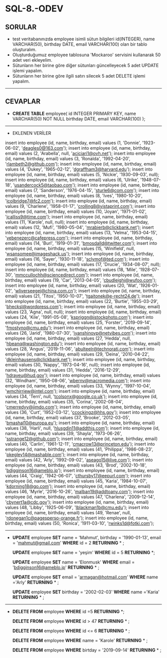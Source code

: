 # SQL-8.-ODEV
## SORULAR
* test veritabanınızda employee isimli sütun bilgileri id(INTEGER), name VARCHAR(50), birthday DATE, email VARCHAR(100) olan bir tablo oluşturalım.
* Oluşturduğumuz employee tablosuna 'Mockaroo' servisini kullanarak 50 adet veri ekleyelim.
 *   Sütunların her birine göre diğer sütunları güncelleyecek 5 adet UPDATE işlemi yapalım.
 *  Sütunların her birine göre ilgili satırı silecek 5 adet DELETE işlemi yapalım. 
---
## CEVAPLAR
* **CREATE TABLE** employee(
	id INTEGER PRIMARY KEY, 
	name VARCHAR(50) NOT NULL
	birthday DATE,
	email VARCHAR(100)
);
---
* EKLENEN VERİLER

insert into employee (id, name, birthday, email) values (1, 'Donnie', '1923-06-02', 'deagles0@163.com');
insert into employee (id, name, birthday, email) values (2, 'Arabella', null, 'aciciari1@ovh.net');
insert into employee (id, name, birthday, email) values (3, 'Ronalda', '1992-04-20', 'rlambeth2@github.com');
insert into employee (id, name, birthday, email) values (4, 'Dukey', '1965-02-12', 'dgraffham3@harvard.edu');
insert into employee (id, name, birthday, email) values (5, 'Nickie', '1930-09-03', null);
insert into employee (id, name, birthday, email) values (6, 'Ulrike', '1948-07-18', 'usandercock5@taobao.com');
insert into employee (id, name, birthday, email) values (7, 'Sanderson', '1976-04-15', 'sturle6@com.com');
insert into employee (id, name, birthday, email) values (8, 'Ives', '1980-10-20', 'icolbridge7@fc2.com');
insert into employee (id, name, birthday, email) values (9, 'Charlene', '1958-01-17', 'crolling8@vistaprint.com');
insert into employee (id, name, birthday, email) values (10, 'Joyan', '1971-01-02', 'jcalliss9@time.com');
insert into employee (id, name, birthday, email) values (11, 'Karole', null, null);
insert into employee (id, name, birthday, email) values (12, 'Mufi', '1980-05-04', 'mrabierb@clickbank.net');
insert into employee (id, name, birthday, email) values (13, 'Velma', '1953-04-15', 'vebenezerc@cafepress.com');
insert into employee (id, name, birthday, email) values (14, 'Burl', '1919-01-31', 'bmosdalld@twitter.com');
insert into employee (id, name, birthday, email) values (15, 'Winifield', null, 'wsansomee@imageshack.us');
insert into employee (id, name, birthday, email) values (16, 'Sayer', '1930-11-18', 'sclymof@ted.com');
insert into employee (id, name, birthday, email) values (17, 'Drucie', '1934-08-07', null);
insert into employee (id, name, birthday, email) values (18, 'Mile', '1928-07-30', 'mmccullochh@sciencedirect.com');
insert into employee (id, name, birthday, email) values (19, 'Car', '2013-04-05', 'cbudleighi@wufoo.com');
insert into employee (id, name, birthday, email) values (20, 'Wat', '1926-01-02', 'wliverseegej@china.com.cn');
insert into employee (id, name, birthday, email) values (21, 'Titos', '1950-10-07', 'tgaitonek@e-recht24.de');
insert into employee (id, name, birthday, email) values (22, 'Burtie', '1955-03-29', 'bhecksl@wordpress.com');
insert into employee (id, name, birthday, email) values (23, 'Agna', null, null);
insert into employee (id, name, birthday, email) values (24, 'Kile', '1991-05-08', 'kspriggn@istockphoto.com');
insert into employee (id, name, birthday, email) values (25, 'Forster', '2019-09-14', 'fmostyno@cmu.edu');
insert into employee (id, name, birthday, email) values (26, 'Jarid', '1980-07-30', 'jyanshinovp@netvibes.com');
insert into employee (id, name, birthday, email) values (27, 'Hedda', null, 'hbeanq@washington.edu');
insert into employee (id, name, birthday, email) values (28, 'Angus', '2019-11-06', 'abulteelr@technorati.com');
insert into employee (id, name, birthday, email) values (29, 'Deina', '2010-04-22', 'dkleinhausens@clickbank.net');
insert into employee (id, name, birthday, email) values (30, 'Nappy', '1973-04-16', null);
insert into employee (id, name, birthday, email) values (31, 'Hedda', '2016-12-29', 'hdrayeu@hud.gov');
insert into employee (id, name, birthday, email) values (32, 'Windham', '1950-08-06', 'wbernv@macromedia.com');
insert into employee (id, name, birthday, email) values (33, 'Wynny', '1997-10-04', 'wmchirriew@intel.com');
insert into employee (id, name, birthday, email) values (34, 'Terri', null, 'tcolsonx@google.co.uk');
insert into employee (id, name, birthday, email) values (35, 'Corina', '2002-08-04', 'cmerredyy@jimdo.com');
insert into employee (id, name, birthday, email) values (36, 'Curt', '1952-03-12', 'ccockingz@hhs.gov');
insert into employee (id, name, birthday, email) values (37, 'Brooke', '2012-03-05', 'bmashal10@europa.eu');
insert into employee (id, name, birthday, email) values (38, 'Harli', null, 'hlusgdin11@addthis.com');
insert into employee (id, name, birthday, email) values (39, 'Shayla', '1973-06-26', 'sstrange12@github.com');
insert into employee (id, name, birthday, email) values (40, 'Carlin', '1961-12-11', 'cmacrow13@princeton.edu');
insert into employee (id, name, birthday, email) values (41, 'Philippa', '1986-08-23', 'pkegley14@mashable.com');
insert into employee (id, name, birthday, email) values (42, 'Arly', '1992-09-02', 'aseago15@live.com');
insert into employee (id, name, birthday, email) values (43, 'Brod', '2002-10-18', 'bdigginson16@ameblo.jp');
insert into employee (id, name, birthday, email) values (44, 'Craig', '1942-06-07', 'cthursby17@eepurl.com');
insert into employee (id, name, birthday, email) values (45, 'Karia', '1984-10-07', 'kdorning18@go.com');
insert into employee (id, name, birthday, email) values (46, 'Myrle', '2016-10-26', 'malban19@addtoany.com');
insert into employee (id, name, birthday, email) values (47, 'Charlena', '2009-12-14', 'cbynert1a@cdc.gov');
insert into employee (id, name, birthday, email) values (48, 'Libby', '1925-06-09', 'lblackman1b@cmu.edu');
insert into employee (id, name, birthday, email) values (49, 'Renae', null, 'rdonegan1c@pagesperso-orange.fr');
insert into employee (id, name, birthday, email) values (50, 'Ronica', '1911-03-10', 'rwinks1d@fotki.com');

---
* **UPDATE** employee
**SET** name = 'Mahmut',
	birthday = '1990-01-13',
	email = 'mahmut@gmail.com'
**WHERE** id = 2
**RETURNING** * ;

     **UPDATE** employee
**SET** name = 'yeşim'
**WHERE** id = 5
**RETURNING** *;

     **UPDATE** employee
**SET** name = 'Elonmusk'
**WHERE** email = 'bdigginson16@ameblo.jp'
**RETURNING** * ;

     **UPDATE** employee
**SET** email = 'armagan@hotmail.com'
**WHERE** name ='Arly'
**RETURNING** * ;

     **UPDATE** employee
**SET** birthday = '2002-02-03'
**WHERE** name ='Karia'
**RETURNING** * ;
---
* **DELETE FROM** employee
**WHERE** id =5
**RETURNING** *;

     **DELETE FROM** employee
**WHERE** id > 47
**RETURNING** * ; 

     **DELETE FROM** employee
**WHERE** id <= 6
**RETURNING** * ; 

     **DELETE FROM** employee
**WHERE** name = 'Karole'
**RETURNING** * ;  

     **DELETE FROM** employee
**WHERE** birtday = '2019-09-14'
**RETURNING** * ;  


    
